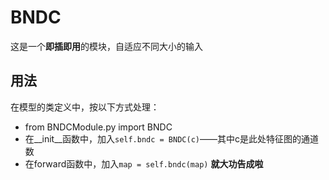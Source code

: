 # BNDC
这是一个**即插即用**的模块，自适应不同大小的输入
## 用法
在模型的类定义中，按以下方式处理：
* from BNDCModule.py import BNDC
* 在__init__函数中，加入`self.bndc = BNDC(c)`——其中c是此处特征图的通道数
* 在forward函数中，加入`map = self.bndc(map)`
**就大功告成啦**


